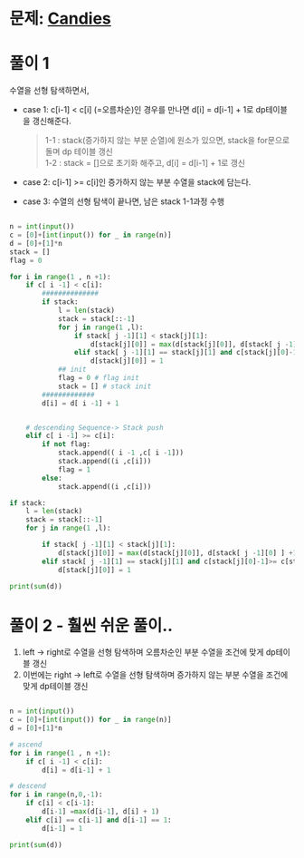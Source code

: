# 문제: [Candies](https://www.hackerrank.com/challenges/candies/problem?isFullScreen=true&h_l=interview&playlist_slugs%5B%5D=interview-preparation-kit&playlist_slugs%5B%5D=dynamic-programming)
# 풀이 1   
수열을 선형 탐색하면서, 
- case 1: c[i-1] < c[i] (=오름차순)인 경우를 만나면 d[i] = d[i-1] + 1로 dp테이블을 갱신해준다.  
    > 1-1 : stack(증가하지 않는 부분 순열)에 원소가 있으면, stack을 for문으로 돌며 dp 테이블 갱신  
    > 1-2 : stack = []으로 초기화 해주고, d[i] = d[i-1] + 1로 갱신  
- case 2: c[i-1] >= c[i]인 증가하지 않는 부분 수열을 stack에 담는다.  

- case 3: 수열의 선형 탐색이 끝나면, 남은 stack 1-1과정 수행


```python

n = int(input())
c = [0]+[int(input()) for _ in range(n)]
d = [0]+[1]*n
stack = []
flag = 0

for i in range(1 , n +1):
    if c[ i -1] < c[i]:
        ##############
        if stack:
            l = len(stack)
            stack = stack[::-1]
            for j in range(1 ,l):
                if stack[ j -1][1] < stack[j][1]:
                    d[stack[j][0]] = max(d[stack[j][0]], d[stack[ j -1][0] ] +1)
                elif stack[ j -1][1] == stack[j][1] and c[stack[j][0]-1]>= c[stack[j][0]]:
                    d[stack[j][0]] = 1
            ## init
            flag = 0 # flag init
            stack = [] # stack init
        #############
        d[i] = d[ i -1] + 1


    # descending Sequence-> Stack push
    elif c[ i -1] >= c[i]:
        if not flag:
            stack.append(( i -1 ,c[ i -1]))
            stack.append((i ,c[i]))
            flag = 1
        else:
            stack.append((i ,c[i]))

if stack:
    l = len(stack)
    stack = stack[::-1]
    for j in range(1 ,l):

        if stack[ j -1][1] < stack[j][1]:
            d[stack[j][0]] = max(d[stack[j][0]], d[stack[ j -1][0] ] +1)
        elif stack[ j -1][1] == stack[j][1] and c[stack[j][0]-1]>= c[stack[j][0]]:
            d[stack[j][0]] = 1

print(sum(d))
```

# 풀이 2 - 훨씬 쉬운 풀이..  
1. left -> right로 수열을 선형 탐색하며 오름차순인 부분 수열을 조건에 맞게 dp테이블 갱신  
2. 이번에는 right -> left로 수열을 선형 탐색하며 증가하지 않는 부분 수열을 조건에 맞게 dp테이블 갱신
```python

n = int(input())
c = [0]+[int(input()) for _ in range(n)]
d = [0]+[1]*n

# ascend
for i in range(1 , n +1):
    if c[ i -1] < c[i]:
        d[i] = d[i-1] + 1

# descend
for i in range(n,0,-1):
    if c[i] < c[i-1]:
        d[i-1] =max(d[i-1], d[i] + 1)
    elif c[i] == c[i-1] and d[i-1] == 1:
        d[i-1] = 1

print(sum(d))
```
